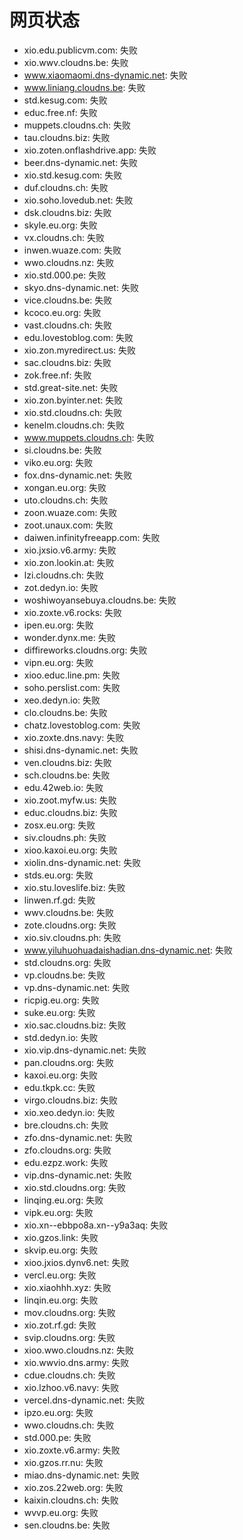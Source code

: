 # 网页状态
- xio.edu.publicvm.com: 失败
- xio.wwv.cloudns.be: 失败
- www.xiaomaomi.dns-dynamic.net: 失败
- www.liniang.cloudns.be: 失败
- std.kesug.com: 失败
- educ.free.nf: 失败
- muppets.cloudns.ch: 失败
- tau.cloudns.biz: 失败
- xio.zoten.onflashdrive.app: 失败
- beer.dns-dynamic.net: 失败
- xio.std.kesug.com: 失败
- duf.cloudns.ch: 失败
- xio.soho.lovedub.net: 失败
- dsk.cloudns.biz: 失败
- skyle.eu.org: 失败
- vx.cloudns.ch: 失败
- inwen.wuaze.com: 失败
- wwo.cloudns.nz: 失败
- xio.std.000.pe: 失败
- skyo.dns-dynamic.net: 失败
- vice.cloudns.be: 失败
- kcoco.eu.org: 失败
- vast.cloudns.ch: 失败
- edu.lovestoblog.com: 失败
- xio.zon.myredirect.us: 失败
- sac.cloudns.biz: 失败
- zok.free.nf: 失败
- std.great-site.net: 失败
- xio.zon.byinter.net: 失败
- xio.std.cloudns.ch: 失败
- kenelm.cloudns.ch: 失败
- www.muppets.cloudns.ch: 失败
- si.cloudns.be: 失败
- viko.eu.org: 失败
- fox.dns-dynamic.net: 失败
- xongan.eu.org: 失败
- uto.cloudns.ch: 失败
- zoon.wuaze.com: 失败
- zoot.unaux.com: 失败
- daiwen.infinityfreeapp.com: 失败
- xio.jxsio.v6.army: 失败
- xio.zon.lookin.at: 失败
- lzi.cloudns.ch: 失败
- zot.dedyn.io: 失败
- woshiwoyansebuya.cloudns.be: 失败
- xio.zoxte.v6.rocks: 失败
- ipen.eu.org: 失败
- wonder.dynx.me: 失败
- diffireworks.cloudns.org: 失败
- vipn.eu.org: 失败
- xioo.educ.line.pm: 失败
- soho.perslist.com: 失败
- xeo.dedyn.io: 失败
- clo.cloudns.be: 失败
- chatz.lovestoblog.com: 失败
- xio.zoxte.dns.navy: 失败
- shisi.dns-dynamic.net: 失败
- ven.cloudns.biz: 失败
- sch.cloudns.be: 失败
- edu.42web.io: 失败
- xio.zoot.myfw.us: 失败
- educ.cloudns.biz: 失败
- zosx.eu.org: 失败
- siv.cloudns.ph: 失败
- xioo.kaxoi.eu.org: 失败
- xiolin.dns-dynamic.net: 失败
- stds.eu.org: 失败
- xio.stu.loveslife.biz: 失败
- linwen.rf.gd: 失败
- wwv.cloudns.be: 失败
- zote.cloudns.org: 失败
- xio.siv.cloudns.ph: 失败
- www.yiluhuohuadaishadian.dns-dynamic.net: 失败
- std.cloudns.org: 失败
- vp.cloudns.be: 失败
- vp.dns-dynamic.net: 失败
- ricpig.eu.org: 失败
- suke.eu.org: 失败
- xio.sac.cloudns.biz: 失败
- std.dedyn.io: 失败
- xio.vip.dns-dynamic.net: 失败
- pan.cloudns.org: 失败
- kaxoi.eu.org: 失败
- edu.tkpk.cc: 失败
- virgo.cloudns.biz: 失败
- xio.xeo.dedyn.io: 失败
- bre.cloudns.ch: 失败
- zfo.dns-dynamic.net: 失败
- zfo.cloudns.org: 失败
- edu.ezpz.work: 失败
- vip.dns-dynamic.net: 失败
- xio.std.cloudns.org: 失败
- linqing.eu.org: 失败
- vipk.eu.org: 失败
- xio.xn--ebbpo8a.xn--y9a3aq: 失败
- xio.gzos.link: 失败
- skvip.eu.org: 失败
- xioo.jxios.dynv6.net: 失败
- vercl.eu.org: 失败
- xio.xiaohhh.xyz: 失败
- linqin.eu.org: 失败
- mov.cloudns.org: 失败
- xio.zot.rf.gd: 失败
- svip.cloudns.org: 失败
- xioo.wwo.cloudns.nz: 失败
- xio.wwvio.dns.army: 失败
- cdue.cloudns.ch: 失败
- xio.lzhoo.v6.navy: 失败
- vercel.dns-dynamic.net: 失败
- ipzo.eu.org: 失败
- wwo.cloudns.ch: 失败
- std.000.pe: 失败
- xio.zoxte.v6.army: 失败
- xio.gzos.rr.nu: 失败
- miao.dns-dynamic.net: 失败
- xio.zos.22web.org: 失败
- kaixin.cloudns.ch: 失败
- wvvp.eu.org: 失败
- sen.cloudns.be: 失败
